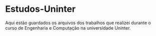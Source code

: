 # Estudos-Uninter

Aqui estão guardados os arquivos dos trabalhos que realizei durante o curso de Engenharia e Computação na universidade Uninter.
